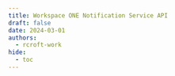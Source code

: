```yaml
---
title: Workspace ONE Notification Service API
draft: false
date: 2024-03-01
authors:
  - rcroft-work
hide:
  - toc
---
```


<!-- online/hosted version
<swagger-ui src="https://petstore.swagger.io/v2/swagger.json"/>
-->
<!-- local version -->
<swagger-ui src="./swagger.json"/>
